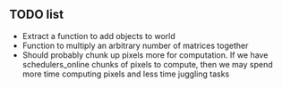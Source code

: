 TODO list
---

- Extract a function to add objects to world
- Function to multiply an arbitrary number of matrices together
- Should probably chunk up pixels more for computation. If we have
  schedulers_online chunks of pixels to compute, then we may spend
  more time computing pixels and less time juggling tasks
